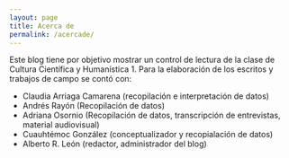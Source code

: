 ```yaml
---
layout: page
title: Acerca de
permalink: /acercade/
---
```


Este blog tiene por objetivo mostrar un control de lectura de la clase de Cultura Científica y Humanística 1. Para la elaboración de los escritos y trabajos de campo se contó con:

* Claudia Arriaga Camarena (recopilación e interpretación de datos)
* Andrés Rayón (Recopilación de datos)
* Adriana Osornio (Recopilación de datos, transcripción de entrevistas, material audiovisual)
* Cuauhtémoc González (conceptualizador y recopialación de datos)
* Alberto R. León (redactor, administrador del blog)
